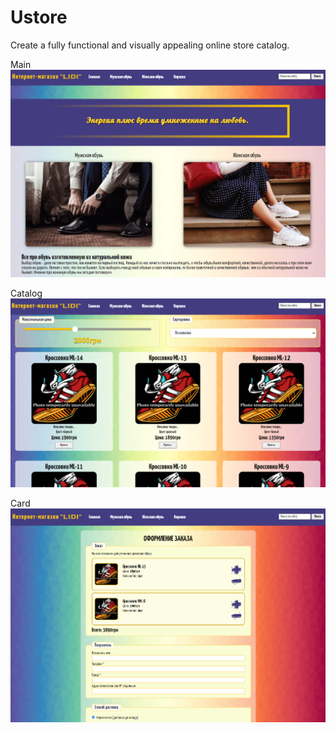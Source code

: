 # Ustore
Create a fully functional and visually appealing online store catalog.

Main
![Image alt](https://github.com/ivan-gumenuk/Ustore/raw/master/assets/preview/main.png)

Catalog
![Image alt](https://github.com/ivan-gumenuk/Ustore/raw/master/assets/preview/catalog.png)

Card
![Image alt](https://github.com/ivan-gumenuk/Ustore/raw/master/assets/preview/card.png)
